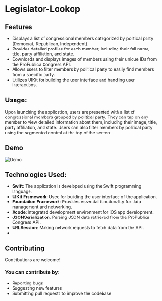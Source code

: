 # Legislator-Lookop

## Features
- Displays a list of congressional members categorized by political party (Democrat, Republican, Independent).
- Provides detailed profiles for each member, including their full name, title, party affiliation, and state.
- Downloads and displays images of members using their unique IDs from the ProPublica Congress API.
- Allows users to filter members by political party to easily find members from a specific party.
- Utilizes UIKit for building the user interface and handling user interactions.
  
## Usage:
Upon launching the application, users are presented with a list of congressional members grouped by political party. They can tap on any member to view detailed information about them, including their image, title, party affiliation, and state. Users can also filter members by political party using the segmented control at the top of the screen.

## Demo 
![Demo](demo.gif)

## Technologies Used:
- **Swift**: The application is developed using the Swift programming language.
- **UIKit Framework**: Used for building the user interface of the application.
- **Foundation Framework**: Provides essential functionality for data management and networking.
- **Xcode**: Integrated development environment for iOS app development.
- **JSONSerialization**: Parsing JSON data retrieved from the ProPublica Congress API.
- **URLSession**: Making network requests to fetch data from the API.
- 
## Contributing
Contributions are welcome! 

### You can contribute by:
-  Reporting bugs
-  Suggesting new features
-  Submitting pull requests to improve the codebase
